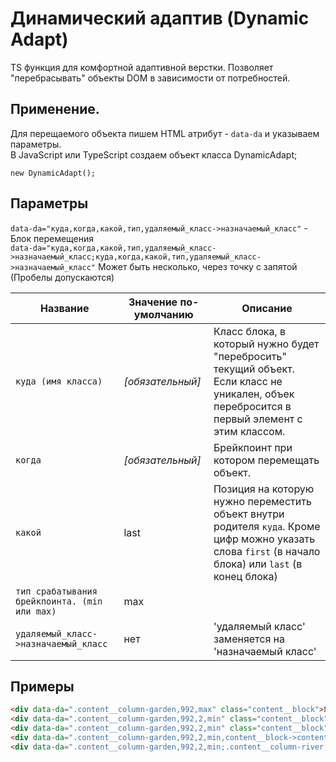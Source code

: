 # Динамический адаптив (Dynamic Adapt)
TS функция для комфортной адаптивной верстки. Позволяет "перебрасывать" объекты DOM в зависимости от потребностей.

## Применение.
Для перещаемого объекта пишем HTML атрибут - `data-da` и указываем параметры.  
В JavaScript или TypeScript создаем объект класса DynamicAdapt;

```js, ts
new DynamicAdapt();
```
## Параметры

`data-da="куда,когда,какой,тип,удаляемый_класс->назначаемый_класс"` - Блок перемещения  
`data-da="куда,когда,какой,тип,удаляемый_класс->назначаемый_класс;куда,когда,какой,тип,удаляемый_класс->назначаемый_класс"` Может быть несколько, через точку с запятой (Пробелы допускаются)

Название | Значение по-умолчанию | Описание
------------- | ------------- | ------------- 
`куда (имя класса)` | _\[обязательный\]_ | Класс блока, в который нужно будет "перебросить" текущий объект. Если класс не уникален, объек перебросится в первый элемент с этим классом.
`когда` | _\[обязательный\]_ | Брейкпоинт при котором перемещать объект.
`какой` | last | Позиция на которую нужно переместить объект внутри родителя `куда`. Кроме цифр можно указать слова `first` (в начало блока) или `last` (в конец блока)
`тип срабатывания брейкпоинта. (min или max)` | max  |  
`удаляемый_класс->назначаемый_класс` | нет | 'удаляемый класс' заменяется на 'назначаемый класс'

## Примеры

```html
<div data-da=".content__column-garden,992,max" class="content__block">Я Коля</div>
<div data-da=".content__column-garden,992,2,min" class="content__block">Я Коля</div>
<div data-da=".content__column-garden,992,2,min" class="content__block">Я Коля</div>
<div data-da=".content__column-garden,992,2,min,content__block->content_new__block" class="content__block">Я Коля</div>
<div data-da=".content__column-garden,992,2,min;.content__column-river,767,last,max" class="content__block">Я Коля</div>
```

